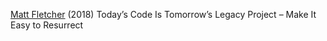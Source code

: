 
[Matt Fletcher](https://spin.atomicobject.com/2018/01/22/archive-software-project/)
(2018) Today’s Code Is Tomorrow’s Legacy Project – Make It Easy to Resurrect
